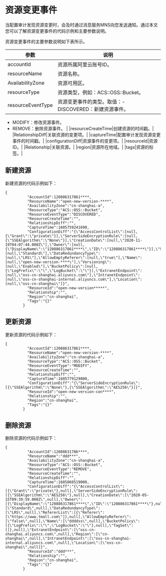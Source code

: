 # 资源变更事件

当配置审计发现资源变更时，会及时通过消息服务MNS向您发送通知。通过本文您可以了解资源变更事件的代码示例和主要参数说明。

资源变更事件的主要参数说明如下表所示。

|参数|说明|
|--|--|
|accountId|资源所属阿里云账号ID。|
|resourceName|资源名称。|
|AvailabilityZone|资源可用区。|
|resourceType|资源类型，例如：ACS::OSS::Bucket。|
|resourceEventType|资源变更事件的类型。取值：-   DISCOVERED：新建资源事件。
-   MODIFY：修改资源事件。
-   REMOVE：删除资源事件。 |
|resourceCreateTime|创建资源的时间戳。|
|RelationshipDiff|关联资源的变更项。|
|captureTime|配置审计发现资源变更事件的时间戳。|
|configurationDiff|资源事件的变更项。|
|resourceId|资源ID。|
|Relationship|关联资源。|
|region|资源所在地域。|
|tags|资源的标签。|

## 新建资源

新建资源的代码示例如下：

```
{
          "AccountId":120886317861****,
          "ResourceName":"open-new-version-****",
          "AvailabilityZone":"cn-shanghai-a",
          "ResourceType":"ACS::OSS::Bucket",
          "ResourceEventType":"DISCOVERED",
          "ResourceCreateTime":"",
          "RelationshipDiff":"",
          "CaptureTime":1605759241690,
          "ConfigurationDiff":"{\"AccessControlList\":[null,{\"Grant\":\"private\"}],\"ServerSideEncryptionRule\":[null,{\"SSEAlgorithm\":\"None\"}],\"CreationDate\":[null,\"2020-11-19T04:07:44.000Z\"],\"Owner\":[null,{\"DisplayName\":\"120886317861****\",\"ID\":\"120886317861****\"}],\"StorageClass\":[null,\"Standard\"],\"DataRedundancyType\":[null,\"LRS\"],\"AllowEmptyReferer\":[null,\"true\"],\"Name\":[null,\"open-new-version-****\"],\"Versioning\":[null,\"Enabled\"],\"BucketPolicy\":[null,{\"LogPrefix\":\"\",\"LogBucket\":\"\"}],\"ExtranetEndpoint\":[null,\"oss-cn-shanghai.aliyuncs.com\"],\"IntranetEndpoint\":[null,\"oss-cn-shanghai-internal.aliyuncs.com\"],\"Location\":[null,\"oss-cn-shanghai\"]}",
          "ResourceId":"open-new-version*****",
          "Relationship":"",
          "Region":"cn-shanghai",
          "Tags":"{}"
        }
```

## 更新资源

更新资源的代码示例如下：

```
{
          "AccountId":120886317861****,
          "ResourceName":"open-new-version-****",
          "AvailabilityZone":"cn-shanghai-a",
          "ResourceType":"ACS::OSS::Bucket",
          "ResourceEventType":"MODIFY",
          "ResourceCreateTime":"",
          "RelationshipDiff":"",
          "CaptureTime":1605779129000,
          "ConfigurationDiff":"{\"ServerSideEncryptionRule\":[{\"SSEAlgorithm\":\"None\"},{\"SSEAlgorithm\":\"AES256\"}]}",
          "ResourceId":"open-new-version-con****",
          "Relationship":"",
          "Region":"cn-shanghai",
          "Tags":"{}"
        }
```

## 删除资源

删除资源的代码示例如下：

```
{
          "AccountId":12088631786****,
          "ResourceName":"ddd***",
          "AvailabilityZone":"cn-shanghai-a",
          "ResourceType":"ACS::OSS::Bucket",
          "ResourceEventType":"REMOVE",
          "ResourceCreateTime":"",
          "RelationshipDiff":"",
          "CaptureTime":1605860519000,
          "ConfigurationDiff":"{\"AccessControlList\":[{\"Grant\":\"private\"},null],\"ServerSideEncryptionRule\":[{\"SSEAlgorithm\":\"AES256\"},null],\"CreationDate\":[\"2020-05-15T09:39:59.000Z\",null],\"Owner\":[{\"DisplayName\":\"120886317861****\",\"ID\":\"120886317861****\"},null],\"StorageClass\":[\"Standard\",null],\"DataRedundancyType\":[\"LRS\",null],\"RefererList\":[{\"Referer\":[\"https://www.tmall.com\"]},null],\"AllowEmptyReferer\":[\"false\",null],\"Name\":[\"ddddss\",null],\"BucketPolicy\":[{\"LogPrefix\":\"\",\"LogBucket\":\"\"},null],\"TagSet\":[]},null],\"ExtranetEndpoint\":[\"oss-cn-shanghai.aliyuncs.com\",null],\"Region\":[\"cn-shanghai\",null],\"IntranetEndpoint\":[\"oss-cn-shanghai-internal.aliyuncs.com\",null],\"Location\":[\"oss-cn-shanghai\",null]}",
          "ResourceId":"ddd***",
          "Relationship":"",
          "Region":"cn-shanghai",
          "Tags":"{}"
        }
```

